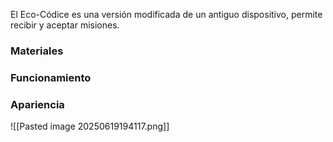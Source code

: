 El Eco-Códice es una versión modificada de un antiguo dispositivo, permite recibir y aceptar misiones.
### Materiales

### Funcionamiento
### Apariencia
![[Pasted image 20250619194117.png]]